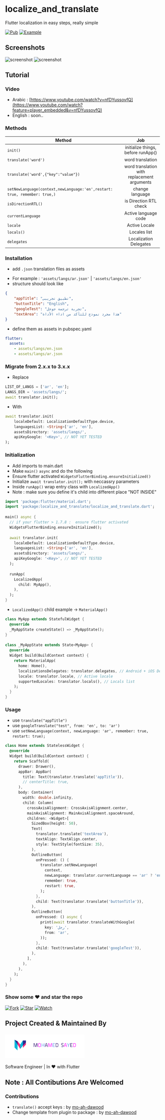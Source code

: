 # localize_and_translate

Flutter localization in easy steps, really simple

[![Pub](https://img.shields.io/badge/Get%20library-pub-blue)](https://pub.dev/packages/localize_and_translate)
[![Example](https://img.shields.io/badge/Example-Ex-success)](https://pub.dev/packages/localize_and_translate#-example-tab-)


## Screenshots
<img src="https://github.com/msayed-net/localize_and_translate/blob/master/screenshot1.png?raw=true" alt="screenshot" width="200"/><span>  </span><img src="https://github.com/msayed-net/localize_and_translate/blob/master/screenshot2.png?raw=true" alt="screenshot" width="200"/>


## Tutorial
### Video
* Arabic : [https://www.youtube.com/watch?v=nfDYussovfQ](https://www.youtube.com/watch?feature=player_embedded&v=nfDYussovfQ)
* English : soon..


### Methods
| Method        | Job           |
| ------------- |:-------------:|
| `init()` |initialize things, before runApp() |
| `translate('word')` |word translation |
| `translate('word',{"key":"value"})` |word translation with replacement arguments|
| `setNewLanguage(context,newLanguage:'en',restart: true, remember: true,)` |change language |
| `isDirectionRTL()` |is Direction RTL check |
| `currentLanguage` |Active language code |
| `locale` |Active Locale |
| `locals()` |Locales list |
| `delegates` |Localization Delegates |

### Installation
* add `.json` translation files as assets
- For example : `'assets/langs/ar.json'` | `'assets/langs/en.json'`
- structure should look like
``` json
{
    "appTitle": "تطبيق تجريبى", 
    "buttonTitle": "English", 
    "googleTest": "تجربة ترجمة جوجل", 
    "textArea": "هذا مجرد نموذج للتأكد من اداء الأداة"
}
```
- define them as assets in pubspec.yaml
``` yaml
flutter:
  assets:
    - assets/langs/en.json
    - assets/langs/ar.json
```

### Migrate from 2.x.x to 3.x.x
- Replace
```dart
LIST_OF_LANGS = ['ar', 'en'];
LANGS_DIR = 'assets/langs/';
await translator.init();
```
- With
```dart
await translator.init(
    localeDefault: LocalizationDefaultType.device,
    languagesList: <String>['ar', 'en'],
    assetsDirectory: 'assets/langs/',
    apiKeyGoogle: '<Key>', // NOT YET TESTED
);
```

### Initialization
- Add imports to main.dart
- Make `main()` `async` and do the following
- Ensure flutter activated `WidgetsFlutterBinding.ensureInitialized()` 
- Initialize `await translator.init();` with neccassry parameters
- Inside `runApp()` wrap entry class with `LocalizedApp()`
- Note : make sure you define it's child into different place "NOT INSIDE"

``` dart
import 'package:flutter/material.dart';
import 'package:localize_and_translate/localize_and_translate.dart';

main() async {
  // if your flutter > 1.7.8 :  ensure flutter activated
  WidgetsFlutterBinding.ensureInitialized();

  await translator.init(
    localeDefault: LocalizationDefaultType.device,
    languagesList: <String>['ar', 'en'],
    assetsDirectory: 'assets/langs/',
    apiKeyGoogle: '<Key>', // NOT YET TESTED
  );

  runApp(
    LocalizedApp(
      child: MyApp(),
    ),
  );
}
```

- `LocalizedApp()` child example -> `MaterialApp()`

``` dart
class MyApp extends StatefulWidget {
  @override
  _MyAppState createState() => _MyAppState();
}

class _MyAppState extends State<MyApp> {
  @override
  Widget build(BuildContext context) {
    return MaterialApp(
      home: Home(),
      localizationsDelegates: translator.delegates, // Android + iOS Delegates
      locale: translator.locale, // Active locale
      supportedLocales: translator.locals(), // Locals list
    );
  }
}
```

### Usage

* use `translate("appTitle")` 
* use `googleTranslate("test", from: 'en', to: 'ar')` 
* use `setNewLanguage(context, newLanguage: 'ar', remember: true, restart: true);`

``` dart
class Home extends StatelessWidget {
  @override
  Widget build(BuildContext context) {
    return Scaffold(
      drawer: Drawer(),
      appBar: AppBar(
        title: Text(translator.translate('appTitle')),
        // centerTitle: true,
      ),
      body: Container(
        width: double.infinity,
        child: Column(
          crossAxisAlignment: CrossAxisAlignment.center,
          mainAxisAlignment: MainAxisAlignment.spaceAround,
          children: <Widget>[
            SizedBox(height: 50),
            Text(
              translator.translate('textArea'),
              textAlign: TextAlign.center,
              style: TextStyle(fontSize: 35),
            ),
            OutlineButton(
              onPressed: () {
                translator.setNewLanguage(
                  context,
                  newLanguage: translator.currentLanguage == 'ar' ? 'en' : 'ar',
                  remember: true,
                  restart: true,
                );
              },
              child: Text(translator.translate('buttonTitle')),
            ),
            OutlineButton(
              onPressed: () async {
                print(await translator.translateWithGoogle(
                  key: 'رجل',
                  from: 'ar',
                ));
              },
              child: Text(translator.translate('googleTest')),
            ),
          ],
        ),
      ),
    );
  }
}

```

### Show some :heart: and star the repo
[![Fork](https://img.shields.io/github/forks/msayed-net/localize_and_translate?style=social)](https://github.com/msayed-net/localize_and_translate/fork)
[![Star](https://img.shields.io/github/stars/msayed-net/localize_and_translate?style=social)](https://github.com/msayed-net/localize_and_translate/stargazers)
[![Watch](https://img.shields.io/github/watchers/msayed-net/localize_and_translate?style=social)](https://github.com/msayed-net/localize_and_translate/) 


## Project Created & Maintained By
### [![Mohamed Sayed](./logo.png)](https://msayed.net)
Software Engineer | In :heart:  with Flutter


## Note : All Contibutions Are Welcomed
### Contributions
* `translate()` accept keys : by [mo-ah-dawood](https://github.com/mo-ah-dawood)
* Change template from plugin to package : by [mo-ah-dawood](https://github.com/mo-ah-dawood)

